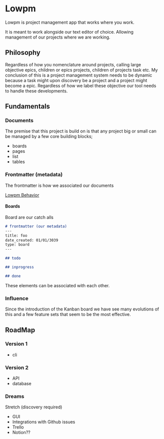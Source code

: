 # Lowpm 

Lowpm is project management app that works where you work. 

It is meant to work alongside our text editor of choice. Allowing management of our projects where we are working.   

## Philosophy 

Regardless of how you nomenclature around projects, calling large objective epics, children or epics projects, children of projects task etc. My conclusion of this is a project management system needs to be dynamic because a task might upon discovery be a project and a project might become a epic. Regardless of how we label these objective our tool needs to handle these developments. 

## Fundamentals  

### Documents

The premise that this project is build on is that any project big or small can be managed by a few core building blocks;

- boards
- pages
- list
- tables

### Frontmatter (metadata)

The frontmatter is how we associated our documents 

[Lowpm Behavior](docs/behavior.md) 

#### Boards 

Board are our catch alls

```md:file=foo.board.md 
# frontmatter (our metadata)
---
title: foo
date_created: 01/01/3039
type: board
---

## todo 

## inprogress

## done 

```

These elements can be associated with each other. 

### Influence 

Since the introduction of the Kanban board we have see many evolutions of this and a few feature sets that seem to be the most effective.

## RoadMap 

### Version 1

- cli 

### Version 2 

- API
- database

### Dreams 

Stretch (discovery required) 

- GUI 
- Integrations with Github issues 
- Trello 
- Notion??
